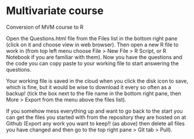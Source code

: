 # Multivariate course
Conversion of MVM course to R

Open the Questions.html file from the Files list in the bottom right pane (click on it and choose view in web browser). Then open a new R file to work in (from top left menu choose File > New File > R Script, or R Notebook if you are familiar with them). Now you have the questions and the code you can copy paste to your working file to start answering the questions.

Your working file is saved in the cloud when you click the disk icon to save, which is fine, but it would be wise to download it every so often as a backup! (tick the box next to the file name in the bottom right pane, then More > Export from the menu above the files list).

If you somehow mess everything up and want to go back to the start you can get the files you started with from the repository they are hosted on at Github (Export any work you want to keep!! (as above) then delete all files you have changed and then go to the top right pane > Git tab > Pull). 
